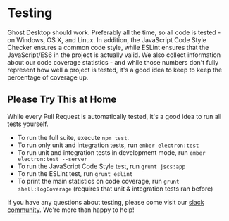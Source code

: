 # Testing

Ghost Desktop should work. Preferably all the time, so all code is tested - on Windows, OS X, and Linux. In addition, the JavaScript Code Style Checker ensures a common code style, while ESLint ensures that the JavaScript/ES6 in the project is actually valid. We also collect information about our code coverage statistics - and while those numbers don't fully represent how well a project is tested, it's a good idea to keep to keep the percentage of coverage up.

## Please Try This at Home
While every Pull Request is automatically tested, it's a good idea to run all tests yourself.

 * To run the full suite, execute `npm test`.
 * To run only unit and integration tests, run `ember electron:test`
 * To run unit and integration tests in development mode, run `ember electron:test --server`
 * To run the JavaScript Code Style test, run `grunt jscs:app`
 * To run the ESLint test, run `grunt eslint`
 * To print the main statistics on code coverage, run `grunt shell:logCoverage` (requires that unit & integration tests ran before)
 
If you have any questions about testing, please come visit our [slack community](https://ghost.org/slack). We're more than happy to help!